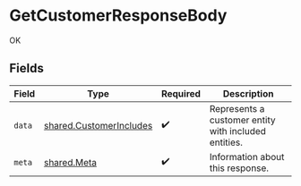 # GetCustomerResponseBody

OK


## Fields

| Field                                                                     | Type                                                                      | Required                                                                  | Description                                                               |
| ------------------------------------------------------------------------- | ------------------------------------------------------------------------- | ------------------------------------------------------------------------- | ------------------------------------------------------------------------- |
| `data`                                                                    | [shared.CustomerIncludes](../../../sdk/models/shared/customerincludes.md) | :heavy_check_mark:                                                        | Represents a customer entity with included entities.                      |
| `meta`                                                                    | [shared.Meta](../../../sdk/models/shared/meta.md)                         | :heavy_check_mark:                                                        | Information about this response.                                          |